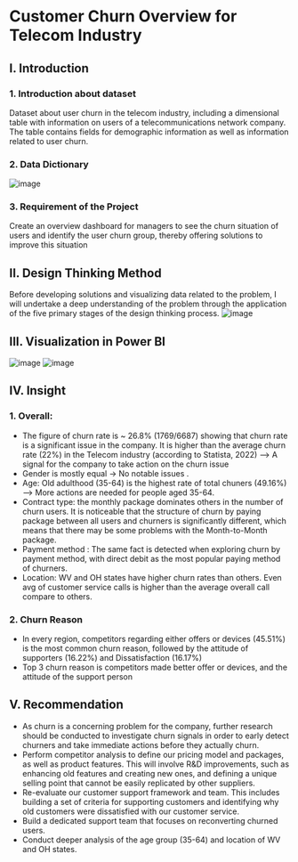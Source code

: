 # Customer Churn Overview for Telecom Industry
## I. Introduction
### 1. Introduction about dataset
Dataset about user churn in the telecom industry, including a dimensional table with information on users of a telecommunications network company. The table contains fields for demographic information as well as information related to user churn.
### 2. Data Dictionary
![image](https://user-images.githubusercontent.com/129883764/233998770-ca948be2-703f-401b-81b9-972b3ab4c363.png)
###  3. Requirement of the Project
Create an overview dashboard for managers to see the churn situation of users and identify the user churn group, thereby offering solutions to improve this situation
## II. Design Thinking Method
Before developing solutions and visualizing data related to the problem, I will undertake a deep understanding of the problem through the application of the five primary stages of the design thinking process. 
![image](https://user-images.githubusercontent.com/129883764/233999960-c5e2c90d-97e3-4416-b04c-97428592333f.png)
## III. Visualization in Power BI
![image](https://user-images.githubusercontent.com/129883764/234000262-97f065d6-7ef5-46ad-9668-5fa7c3bfb18a.png)
![image](https://user-images.githubusercontent.com/129883764/234000383-87ce7098-4018-4782-8084-4b24a72a645e.png)
## IV. Insight
### 1. Overall: 
* The figure of churn rate is ~ 26.8% (1769/6687) showing that churn rate is a significant issue in the company. It is higher than the average churn rate (22%) in the Telecom industry (according to Statista, 2022)   --> A signal for the company to take action on the churn issue
* Gender is mostly equal -> No notable issues .
* Age: Old adulthood (35-64)  is the highest rate of total chuners (49.16%)  --> More actions are needed for people aged 35-64.
* Contract type:  the monthly package dominates others in the number of churn users. It is noticeable that the structure of churn by paying package between all users and churners is significantly different, which means that there may be some problems with the Month-to-Month package.
* Payment method : The same fact is detected when exploring churn by payment method, with direct debit as the most popular paying method of churners.
* Location:  WV and OH states have higher churn rates than others. Even avg of customer service calls is higher than the average overall call compare to others. 
### 2. Churn Reason
 * In every region, competitors regarding either offers or devices (45.51%) is the most common churn reason, followed by the attitude of supporters (16.22%) and Dissatisfaction (16.17%)
 * Top 3 churn reason is competitors made better offer or devices, and the attitude of the support person
## V. Recommendation
* As churn is a concerning problem for the company, further research should be conducted to investigate churn signals in order to early detect churners and take immediate actions before they actually churn.
* Perform competitor analysis to define our pricing model and packages, as well as product features. This will involve R&D improvements, such as enhancing old features and creating new ones, and defining a unique selling point that cannot be easily replicated by other suppliers.
* Re-evaluate our customer support framework and team. This includes building a set of criteria for supporting customers and identifying why old customers were dissatisfied with our customer service.
* Build a dedicated support team that focuses on reconverting churned users.
* Conduct deeper analysis of the age group (35-64) and location of WV and OH states.
